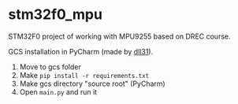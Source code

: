 # stm32f0_mpu
STM32F0 project of working with MPU9255 based on DREC course.

GCS installation in PyCharm (made by [dll31](https://github.com/dll31)).
1. Move to gcs folder
2. Make `pip install -r requirements.txt`
3. Make gcs directory "source root" (PyCharm)
4. Open `main.py` and run it
